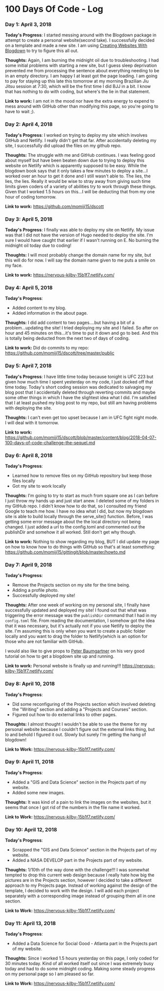 # 100 Days Of Code - Log

### Day 1: April 3, 2018

**Today's Progress**: 
I started messing around with the Blogdown package in attempt to create a personal website(second take). I successfully decided on a template and made a new site. I am using [Creating Websites With Blogdown](https://bookdown.org/yihui/blogdown/) to try to figure this all out.
 

**Thoughts:** 
Again, I am burning the midnight oil due to troubleshooting. I had some initial problems with starting a new site, but I guess sleep deprivation prevented me from processing the sentence about everything needing to be in an empty directory. I am happy I at least got the page loading. I am going to pay for staying up this late this tomorrow at my  morning Brazilian Jiu Jitsu session at 7:30, which will be the first time I did BJJ in a bit. I know that has nothing to do with coding, but where's the lie in that statement. 

**Link to work:** 
I am not in the mood nor have the extra energy to expend to mess around with GitHub other than modifying this page, so you're going to have to wait ;).

### Day 2: April 4, 2018

**Today's Progress**: 
I worked on trying to deploy my site which involves GitHub and Netlify. I really didn't get that far. After accidentally deleting my site, I successfully did upload the files on my github repo. 
 

**Thoughts:** 
The struggle with me and GitHub continues. I was feeling good about myself but have been beaten down due to trying to deploy this website on Netlify which is apparently supposed to be easy. While the blogdown book says that it only takes a few minutes to deploy a site...I worked over an hour to get it done and I still wasn't able to. The lies, the lies, the lies. Really it would be wise to stray away from giving such time limits given coders of a variety of abilities try to work through these things. Given that I worked 1.5 hours on this...I will be deducting that from my one hour of coding tomorrow.

**Link to work:** 
https://github.com/momiji15/dscott

### Day 3: April 5, 2018

**Today's Progress**: 
I finally was able to deploy my site on Netlify. My issue was that I did not have the version of Hugo needed to deploy the site. I'm sure I would have caught that earlier if I wasn't running on E. No burning the midnight oil today due to coding!
 

**Thoughts:** 
I will most probably change the domain name for my site, but this will do for now. I will say the domain name given to me puts a smile on my face.

**Link to work:** 
https://nervous-kilby-15b1f7.netlify.com/

### Day 4: April 5, 2018

**Today's Progress**: 
- Added content to my blog.
- Added information in the about page.
 

**Thoughts:** 
I did add content to two pages....but having a bit of a problem...updating the site! I tried deploying my site and I failed. So after on hour and 45 minutes on this...it's time to put it down and go to bed. And this is totally being deducted from the next two of days of coding. 

**Link to work:** 
Did do commits to my repo: https://github.com/momiji15/dscott/tree/master/public

### Day 5: April 7, 2018

**Today's Progress**: 
I have little time today because tonight is UFC 223 but given how much time I spent yesterday on my code, I just docked off that time today. Today's short coding session was dedicated to salvaging my blog post that I accidentally deleted through reverting commits and maybe some other things in which I have the slightest idea what I did. I'm satisfied that I at least pushed my blog post to my repo, but still am having problems with deploying the site.
 

**Thoughts:** 
I can't even get too upset because I am in UFC fight night mode. I will deal with it tomorrow.

**Link to work:** 
https://github.com/momiji15/dscott/blob/master/content/blog/2018-04-07-100-days-of-code-challenge-the-sequel.md


### Day 6: April 8, 2018

**Today's Progress**: 
- Learned how to remove files on my GitHub repository but keep those files locally
- Got my site to work locally

**Thoughts:** 
I'm going to try to start as much from square one as I can before I just throw my hands up and just start anew. I deleted some of my folders in my GitHub repo. I didn't know how to do that, so I consulted my friend Google to teach me how. I have no idea what I did, but now my blogdown site is able to build locally through the serve_site() function. Before, I was getting some error message about the the local directory not being changed. I just added a url to the config.toml and commented out the publishDir and somehow it all worked. Still don't get why though.


**Link to work:** 
Nothing to show regarding my blog, BUT I did update my page on how to know how to do things with GitHub so that's at least something:
https://github.com/momiji15/gittingit/blob/master/howto.md

### Day 7: April 9, 2018

**Today's Progress**: 
- Remove the Projects section on my site for the time being.
- Adding a profile photo.
- Successfully deployed my site!

**Thoughts:** 
After one week of working on my personal site, I finally have successfully updated and deployed my site! I found out that what was triggering the error message was the `publishDir` command that I had in my `config.toml` file. From reading the documentation, I somehow got the idea that it was necessary, but it's actually not if you use Netlify to deploy the site. I'm assuming this is only when you want to create a public folder locally and you want to drag the folder to Netlify(which is an option for those who are not familiar with GitHub. 

I would also like to give props to [Peter Baumgartner](https://notes.peter-baumgartner.net/tutorial/blogdown-tutorial-part-1/) on his very good tutorial on how to get a blogdown site up and running.


**Link to work:** 
Personal website is finally up and running!!!
https://nervous-kilby-15b1f7.netlify.com/

### Day 8: April 10, 2018

**Today's Progress**:
- Did some reconfiguring of the Projects section which involved deleting the "Writing" section and adding a "Projects and Courses" 
  section.
- Figured out how to do external links to other pages.

**Thoughts:**
I almost thought I wouldn't be able to use the theme for my personal website because I couldn't figure out the external links thing, but lo and behold I figured it out. Slowly but surely I'm getting the hang of blogdown!

**Link to Work:**
https://nervous-kilby-15b1f7.netlify.com/

### Day 9: April 11, 2018

**Today's Progress**:
- Added a "GIS and Data Science" section in the Projects part of my website.
- Added some new images.

**Thoughts:**
It was kind of a pain to link the images on the websites, but it seems that once I got rid of the numbers in the file name it worked. 

**Link to Work:**
https://nervous-kilby-15b1f7.netlify.com/

### Day 10: April 12, 2018

**Today's Progress**:
- Scrapped the "GIS and Data Science" section in the Projects part of my website.
- Added a NASA DEVELOP part in the Projects part of my website.

**Thoughts:**
1/10th of the way done with the challenge!!! I was somewhat tempted to drop this current web design because I really hate how big the pictures are in the Projects section, however I decided to take a different approach to my Projects page. Instead of working against the design of the template, I decided to work with the design. I will add each project separately with a corresponding image instead of grouping them all in one section.

**Link to Work:**
https://nervous-kilby-15b1f7.netlify.com/

### Day 11: April 13, 2018

**Today's Progress**:
- Added a Data Science for Social Good - Atlanta part in the Projects part of my website.

**Thoughts:**
Since I worked 1.5 hours yesterday on this page, I only coded for 30 minutes today. Kind of all worked itself out since I was extremely busy today and had to do some midnight coding. Making some steady progress on my personal page so I am pleased so far.

**Link to Work:**
https://nervous-kilby-15b1f7.netlify.com/




